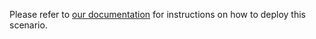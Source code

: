 Please refer to [our documentation](https://owncloud.github.io/ocis/deployment/ocis_external_konnectd/)
for instructions on how to deploy this scenario.
